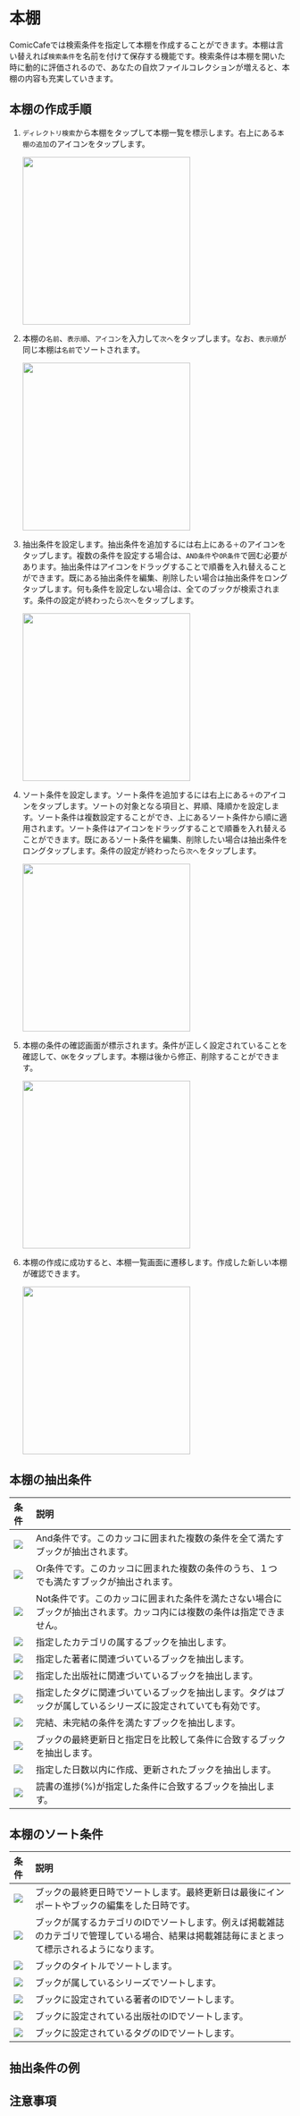 # 本棚
ComicCafeでは検索条件を指定して本棚を作成することができます。本棚は言い替えれば`検索条件`を名前を付けて保存する機能です。検索条件は本棚を開いた時に動的に評価されるので、あなたの自炊ファイルコレクションが増えると、本棚の内容も充実していきます。

## 本棚の作成手順

1. `ディレクトリ検索`から本棚をタップして本棚一覧を標示します。右上にある`本棚の追加`のアイコンをタップします。

    <img src='https://raw.githubusercontent.com/burton999dev/ComicCafeHelp/master/images/ja/client/BookshelfSetting0.png' width='300px'/>

1. 本棚の`名前`、`表示順`、`アイコン`を入力して`次へ`をタップします。なお、`表示順`が同じ本棚は`名前`でソートされます。

    <img src='https://raw.githubusercontent.com/burton999dev/ComicCafeHelp/master/images/ja/client/BookshelfSetting1.png' width='300px'/>

1. 抽出条件を設定します。抽出条件を追加するには右上にある`＋`のアイコンをタップします。複数の条件を設定する場合は、`AND条件`や`OR条件`で囲む必要があります。抽出条件はアイコンをドラッグすることで順番を入れ替えることができます。既にある抽出条件を編集、削除したい場合は抽出条件をロングタップします。何も条件を設定しない場合は、全てのブックが検索されます。条件の設定が終わったら`次へ`をタップします。

    <img src='https://raw.githubusercontent.com/burton999dev/ComicCafeHelp/master/images/ja/client/BookshelfSetting2.png' width='300px'/>

1. ソート条件を設定します。ソート条件を追加するには右上にある`＋`のアイコンをタップします。ソートの対象となる項目と、昇順、降順かを設定します。ソート条件は複数設定することができ、上にあるソート条件から順に適用されます。ソート条件はアイコンをドラッグすることで順番を入れ替えることができます。既にあるソート条件を編集、削除したい場合は抽出条件をロングタップします。条件の設定が終わったら`次へ`をタップします。

    <img src='https://raw.githubusercontent.com/burton999dev/ComicCafeHelp/master/images/ja/client/BookshelfSetting3.png' width='300px'/>

1. 本棚の条件の確認画面が標示されます。条件が正しく設定されていることを確認して、`OK`をタップします。本棚は後から修正、削除することができます。

    <img src='https://raw.githubusercontent.com/burton999dev/ComicCafeHelp/master/images/ja/client/BookshelfSetting4.png' width='300px'/>

1. 本棚の作成に成功すると、本棚一覧画面に遷移します。作成した新しい本棚が確認できます。

    <img src='https://raw.githubusercontent.com/burton999dev/ComicCafeHelp/master/images/ja/client/BookshelfList2.png' width='300px'/>

## 本棚の抽出条件

|条件|説明|
|:-----------|:------------|
![](https://raw.githubusercontent.com/burton999dev/ComicCafeHelp/master/images/client/bookshelf/bookshelf_condition_and.png)|And条件です。このカッコに囲まれた複数の条件を全て満たすブックが抽出されます。
![](https://raw.githubusercontent.com/burton999dev/ComicCafeHelp/master/images/client/bookshelf/bookshelf_condition_or.png)|Or条件です。このカッコに囲まれた複数の条件のうち、１つでも満たすブックが抽出されます。
![](https://raw.githubusercontent.com/burton999dev/ComicCafeHelp/master/images/client/bookshelf/bookshelf_condition_not.png)|Not条件です。このカッコに囲まれた条件を満たさない場合にブックが抽出されます。カッコ内には複数の条件は指定できません。
![](https://raw.githubusercontent.com/burton999dev/ComicCafeHelp/master/images/client/bookshelf/bookshelf_condition_category.png)|指定したカテゴリの属するブックを抽出します。
![](https://raw.githubusercontent.com/burton999dev/ComicCafeHelp/master/images/client/bookshelf/bookshelf_condition_author.png)|指定した著者に関連づいているブックを抽出します。
![](https://raw.githubusercontent.com/burton999dev/ComicCafeHelp/master/images/client/bookshelf/bookshelf_condition_publisher.png)|指定した出版社に関連づいているブックを抽出します。
![](https://raw.githubusercontent.com/burton999dev/ComicCafeHelp/master/images/client/bookshelf/bookshelf_condition_tag.png)|指定したタグに関連づいているブックを抽出します。タグはブックが属しているシリーズに設定されていても有効です。
![](https://raw.githubusercontent.com/burton999dev/ComicCafeHelp/master/images/client/bookshelf/bookshelf_condition_completion.png)|完結、未完結の条件を満たすブックを抽出します。
![](https://raw.githubusercontent.com/burton999dev/ComicCafeHelp/master/images/client/bookshelf/bookshelf_condition_last_modified.png)|ブックの最終更新日と指定日を比較して条件に合致するブックを抽出します。
![](https://raw.githubusercontent.com/burton999dev/ComicCafeHelp/master/images/client/bookshelf/bookshelf_condition_recently.png)|指定した日数以内に作成、更新されたブックを抽出します。
![](https://raw.githubusercontent.com/burton999dev/ComicCafeHelp/master/images/client/bookshelf/bookshelf_condition_reading_progress.png)|読書の進捗(%)が指定した条件に合致するブックを抽出します。

## 本棚のソート条件

|条件|説明|
|:-----------|:------------|
![](https://raw.githubusercontent.com/burton999dev/ComicCafeHelp/master/images/client/bookshelf/bookshelf_sort_last_modified.png)|ブックの最終更日時でソートします。最終更新日は最後にインポートやブックの編集をした日時です。
![](https://raw.githubusercontent.com/burton999dev/ComicCafeHelp/master/images/client/bookshelf/bookshelf_sort_category.png)|ブックが属するカテゴリのIDでソートします。例えば掲載雑誌のカテゴリで管理している場合、結果は掲載雑誌毎にまとまって標示されるようになります。
![](https://raw.githubusercontent.com/burton999dev/ComicCafeHelp/master/images/client/bookshelf/bookshelf_sort_book_title.png)|ブックのタイトルでソートします。
![](https://raw.githubusercontent.com/burton999dev/ComicCafeHelp/master/images/client/bookshelf/bookshelf_sort_series_title.png)|ブックが属しているシリーズでソートします。
![](https://raw.githubusercontent.com/burton999dev/ComicCafeHelp/master/images/client/bookshelf/bookshelf_sort_author.png)|ブックに設定されている著者のIDでソートします。
![](https://raw.githubusercontent.com/burton999dev/ComicCafeHelp/master/images/client/bookshelf/bookshelf_sort_publisher.png)|ブックに設定されている出版社のIDでソートします。
![](https://raw.githubusercontent.com/burton999dev/ComicCafeHelp/master/images/client/bookshelf/bookshelf_sort_tag.png)|ブックに設定されているタグのIDでソートします。

## 抽出条件の例

## 注意事項